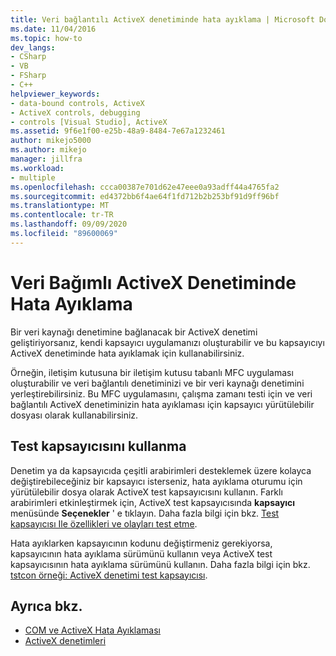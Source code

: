 ```yaml
---
title: Veri bağlantılı ActiveX denetiminde hata ayıklama | Microsoft Docs
ms.date: 11/04/2016
ms.topic: how-to
dev_langs:
- CSharp
- VB
- FSharp
- C++
helpviewer_keywords:
- data-bound controls, ActiveX
- ActiveX controls, debugging
- controls [Visual Studio], ActiveX
ms.assetid: 9f6e1f00-e25b-48a9-8484-7e67a1232461
author: mikejo5000
ms.author: mikejo
manager: jillfra
ms.workload:
- multiple
ms.openlocfilehash: ccca00387e701d62e47eee0a93adff44a4765fa2
ms.sourcegitcommit: ed4372bb6f4ae64f1fd712b2b253bf91d9ff96bf
ms.translationtype: MT
ms.contentlocale: tr-TR
ms.lasthandoff: 09/09/2020
ms.locfileid: "89600069"
---
```

# <a name="debugging-a-data-bound-activex-control"></a>Veri Bağımlı ActiveX Denetiminde Hata Ayıklama
Bir veri kaynağı denetimine bağlanacak bir ActiveX denetimi geliştiriyorsanız, kendi kapsayıcı uygulamanızı oluşturabilir ve bu kapsayıcıyı ActiveX denetiminde hata ayıklamak için kullanabilirsiniz.

 Örneğin, iletişim kutusuna bir iletişim kutusu tabanlı MFC uygulaması oluşturabilir ve veri bağlantılı denetiminizi ve bir veri kaynağı denetimini yerleştirebilirsiniz. Bu MFC uygulamasını, çalışma zamanı testi için ve veri bağlantılı ActiveX denetiminizin hata ayıklaması için kapsayıcı yürütülebilir dosyası olarak kullanabilirsiniz.

## <a name="using-the-test-container"></a>Test kapsayıcısını kullanma
 Denetim ya da kapsayıcıda çeşitli arabirimleri desteklemek üzere kolayca değiştirebileceğiniz bir kapsayıcı isterseniz, hata ayıklama oturumu için yürütülebilir dosya olarak ActiveX test kapsayıcısını kullanın. Farklı arabirimleri etkinleştirmek için, ActiveX test kapsayıcısında **kapsayıcı** menüsünde **Seçenekler** ' e tıklayın. Daha fazla bilgi için bkz. [Test kapsayıcısı Ile özellikleri ve olayları test etme](/cpp/mfc/testing-properties-and-events-with-test-container).

 Hata ayıklarken kapsayıcının kodunu değiştirmeniz gerekiyorsa, kapsayıcının hata ayıklama sürümünü kullanın veya ActiveX test kapsayıcısının hata ayıklama sürümünü kullanın. Daha fazla bilgi için bkz. [tstcon örneği: ActiveX denetimi test kapsayıcısı](/previous-versions/f9adb5t5(v=vs.100)).

## <a name="see-also"></a>Ayrıca bkz.
- [COM ve ActiveX Hata Ayıklaması](../debugger/com-and-activex-debugging.md)
- [ActiveX denetimleri](/cpp/mfc/activex-controls)